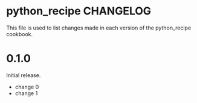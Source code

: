 # python_recipe CHANGELOG

This file is used to list changes made in each version of the python_recipe cookbook.

# 0.1.0

Initial release.

- change 0
- change 1

